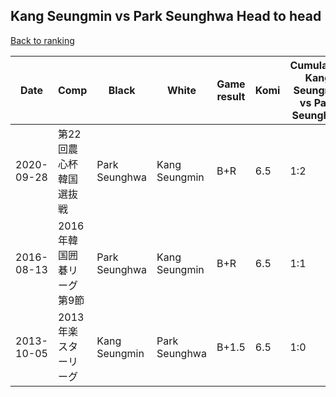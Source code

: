## Kang Seungmin vs Park Seunghwa Head to head

[Back to ranking](../../index.md)




| **Date** | **Comp** | **Black** | **White** | **Game result** | **Komi** | **Cumulative Kang Seungmin vs Park Seunghwa** | **Kang Seungmin streak** | **Park Seunghwa streak** | 
| --- | --- | --- | --- | --- | --- | --- | --- | --- |
| 2020-09-28 | 第22回農心杯韓国選抜戦 | Park Seunghwa | Kang Seungmin | B+R | 6.5 | 1:2 | 0 | 2 | 
| 2016-08-13 | 2016年韓国囲碁リーグ第9節 | Park Seunghwa | Kang Seungmin | B+R | 6.5 | 1:1 | 0 | 1 | 
| 2013-10-05 | 2013年楽スターリーグ | Kang Seungmin | Park Seunghwa | B+1.5 | 6.5 | 1:0 | 1 | 0 |




